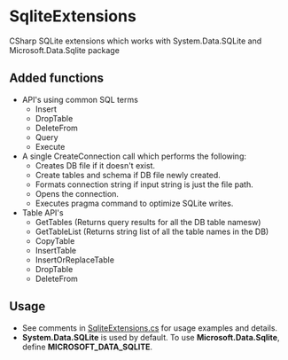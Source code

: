 # SqliteExtensions
CSharp SQLite extensions which works with System.Data.SQLite and Microsoft.Data.Sqlite package

## Added functions
- API's using common SQL terms
  - Insert
  - DropTable
  - DeleteFrom
  - Query
  - Execute
- A single CreateConnection call which performs the following:
  - Creates DB file if it doesn't exist.
  - Create tables and schema if DB file newly created.
  - Formats connection string if input string is just the file path.
  - Opens the connection.
  - Executes pragma command to optimize SQLite writes.
- Table API's
  - GetTables (Returns query results for all the DB table namesw)
  - GetTableList (Returns string list of all the table names in the DB)
  - CopyTable
  - InsertTable
  - InsertOrReplaceTable
  - DropTable
  - DeleteFrom

## Usage
- See comments in [SqliteExtensions.cs](https://github.com/David-Maisonave/SqliteExtensions/blob/main/SQLiteExtensions.cs) for usage examples and details.
- **System.Data.SQLite** is used by default.  To use **Microsoft.Data.Sqlite**, define **MICROSOFT_DATA_SQLITE**.
